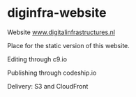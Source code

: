 # diginfra-website
Website www.digitalinfrastructures.nl

Place for the static version of this website. 

Editing through c9.io

Publishing through codeship.io

Delivery: S3 and CloudFront
